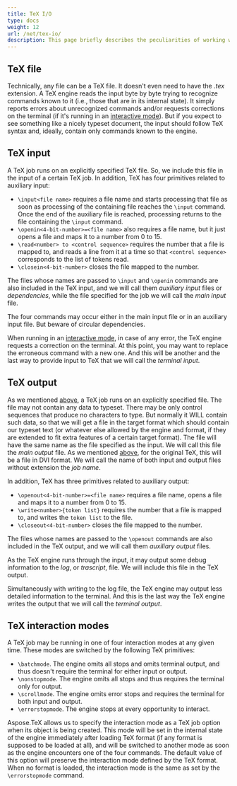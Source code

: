 ```yaml
---
title: TeX I/O
type: docs
weight: 12
url: /net/tex-io/
description: This page briefly describes the peculiarities of working with TeX as an output or input format. TeX job runs on an explicitly specified file. The file may not contain any data to typeset. 
---
```


## **TeX file**

Technically, any file can be a TeX file. It doesn't even need to have the *.tex* extension. A TeX engine reads the input byte by byte trying to recognize commands known to it (i.e., those that are in its internal state). It simply reports errors about unrecognized commands and/or requests corrections on the terminal (if it's running in an [interactive mode](/tex/net/tex-io/#tex-interaction-modes)). But if you expect to see something like a nicely typeset document, the input should follow TeX syntax and, ideally, contain only commands known to the engine.

## **TeX input**

A TeX job runs on an explicitly specified TeX file. So, we include this file in the input of a certain TeX job. In addition, TeX has four primitives related to auxiliary input:
 * `\input<file name>` requires a file name and starts processing that file as soon as processing of the containing file reaches the `\input` command. Once the end of the auxiliary file is reached, processing returns to the file containing the `\input` command.
 * `\openin<4-bit-number>=<file name>` also requires a file name, but it just opens a file and maps it to a number from 0 to 15.
 * `\read<number> to <control sequence>` requires the number that a file is mapped to, and reads a line from it at a time so that `<control sequence>` corresponds to the list of tokens read.
 * `\closein<4-bit-number>` closes the file mapped to the number.

The files whose names are passed to `\input` and `\openin` commands are also included in the TeX input, and we will call them *auxiliary input* files or *dependencies*, while the file specified for the job we will call the *main input* file.

The four commands may occur either in the main input file or in an auxiliary input file. But beware of circular dependencies.

When running in an [interactive mode](/tex/net/tex-io/#tex-interaction-modes), in case of any error, the TeX engine requests a correction on the terminal. At this point, you may want to replace the erroneous command with a new one. And this will be another and the last way to provide input to TeX that we will call the *terminal input*.

## **TeX output**

As we mentioned [above](/tex/net/tex-io/#tex-input), a TeX job runs on an explicitly specified file. The file may not contain any data to typeset. There may be only control sequences that produce no characters to type. But normally it WILL contain such data, so that we will get a file in the target format which should contain our typeset text (or whatever else allowed by the engine and format, if they are extended to fit extra features of a certain target format). The file will have the same name as the file specified as the input. We will call this file the *main output* file. As we mentioned [above](/tex/net/aspose-tex-and-object-tex/#object-tex), for the original TeX, this will be a file in DVI format. We will call the name of both input and output files without extension the *job name*.

In addition, TeX has three primitives related to auxiliary output:
 * `\openout<4-bit-number>=<file name>` requires a file name, opens a file and maps it to a number from 0 to 15.
 * `\write<number>{token list}` requires the number that a file is mapped to, and writes the `token list` to the file.
 * `\closeout<4-bit-number>` closes the file mapped to the number.
 
The files whose names are passed to the `\openout` commands are also included in the TeX output, and we will call them *auxiliary output* files.

As the TeX engine runs through the input, it may output some debug information to the *log*, or *trascript*, file. We will include this file in the TeX output.

Simultaneously with writing to the log file, the TeX engine may output less detailed information to the terminal. And this is the last way the TeX engine writes the output that we will call the *terminal output*.

## **TeX interaction modes**

A TeX job may be running in one of four interaction modes at any given time. These modes are switched by the following TeX primitives:
 * `\batchmode`. The engine omits all stops and omits terminal output, and thus doesn't require the terminal for either input or output.
 * `\nonstopmode`. The engine omits all stops and thus requires the terminal only for output.
 * `\scrollmode`. The engine omits error stops and requires the terminal for both input and output.
 * `\errorstopmode`. The engine stops at every opportunity to interact.

Aspose.TeX allows us to specify the interaction mode as a TeX job option when its object is being created. This mode will be set in the internal state of the engine immediately after loading TeX format (if any format is supposed to be loaded at all), and will be switched to another mode as soon as the engine encounters one of the four commands. The default value of this option will preserve the interaction mode defined by the TeX format. When no format is loaded, the interaction mode is the same as set by the `\errorstopmode` command.